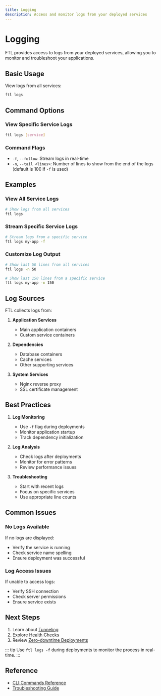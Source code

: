 ```yaml
---
title: Logging
description: Access and monitor logs from your deployed services
---
```


# Logging

FTL provides access to logs from your deployed services, allowing you to monitor and troubleshoot your applications.

## Basic Usage

View logs from all services:

```bash
ftl logs
```

## Command Options

### View Specific Service Logs

```bash
ftl logs [service]
```

### Command Flags

- `-f`, `--follow`: Stream logs in real-time
- `-n`, `--tail <lines>`: Number of lines to show from the end of the logs (default is 100 if `-f` is used)

## Examples

### View All Service Logs

```bash
# Show logs from all services
ftl logs
```

### Stream Specific Service Logs

```bash
# Stream logs from a specific service
ftl logs my-app -f
```

### Customize Log Output

```bash
# Show last 50 lines from all services
ftl logs -n 50

# Show last 150 lines from a specific service
ftl logs my-app -n 150
```

## Log Sources

FTL collects logs from:

1. **Application Services**

   - Main application containers
   - Custom service containers

2. **Dependencies**

   - Database containers
   - Cache services
   - Other supporting services

3. **System Services**
   - Nginx reverse proxy
   - SSL certificate management

## Best Practices

1. **Log Monitoring**

   - Use `-f` flag during deployments
   - Monitor application startup
   - Track dependency initialization

2. **Log Analysis**

   - Check logs after deployments
   - Monitor for error patterns
   - Review performance issues

3. **Troubleshooting**
   - Start with recent logs
   - Focus on specific services
   - Use appropriate line counts

## Common Issues

### No Logs Available

If no logs are displayed:

- Verify the service is running
- Check service name spelling
- Ensure deployment was successful

### Log Access Issues

If unable to access logs:

- Verify SSH connection
- Check server permissions
- Ensure service exists

## Next Steps

1. Learn about [Tunneling](./tunneling.md)
2. Explore [Health Checks](../guides/health-checks.md)
3. Review [Zero-downtime Deployments](../guides/zero-downtime.md)

::: tip
Use `ftl logs -f` during deployments to monitor the process in real-time.
:::

## Reference

- [CLI Commands Reference](../reference/cli-commands.md)
- [Troubleshooting Guide](../reference/troubleshooting.md)
